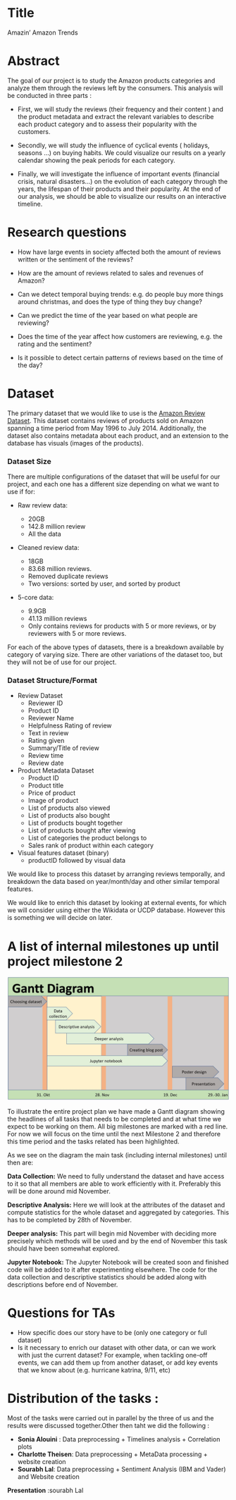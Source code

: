 # Title
Amazin’ Amazon Trends

# Abstract
The goal of our project is to study the Amazon products categories and analyze them through the reviews left by the consumers. This analysis will be conducted in three parts : 

* First, we will study the reviews (their frequency and their content ) and the product metadata and extract the relevant variables to describe each product category and to assess their popularity with the customers.

* Secondly, we will study the influence of cyclical events ( holidays, seasons …) on buying habits. We could visualize our results on  a yearly calendar showing the peak periods for each category.

* Finally, we will investigate the influence of important events (financial crisis, natural disasters…) on the evolution of each category through the years, the lifespan of their products and their popularity. At the end of our analysis, we should be able to visualize our results on an interactive timeline.

# Research questions
* How have large events in society affected both the amount of reviews written or the sentiment of the reviews?

* How are the amount of reviews related to sales and revenues of Amazon?

* Can we detect temporal buying trends: e.g. do people buy more things around christmas, and does the type of thing they buy change?

* Can we predict the time of the year based on what people are reviewing?
	
* Does the time of the year affect how customers are reviewing, e.g. the rating and the sentiment?

* Is it possible to detect certain patterns of reviews based on the time of the day?

# Dataset

The primary dataset that we would like to use is the [Amazon Review Dataset](http://jmcauley.ucsd.edu/data/amazon/). This dataset contains reviews of products sold on Amazon spanning a time period from May 1996 to July 2014. Additionally, the dataset also contains metadata about each product, and an extension to the database has visuals (images of the products).

### Dataset Size

There are multiple configurations of the dataset that will be useful for our project, and each one has a different size depending on what we want to use if for:

* Raw review data:
  * 20GB
  * 142.8 million review
  * All the data

* Cleaned review data: 
  * 18GB
  * 83.68 million reviews.
  * Removed duplicate reviews
  * Two versions: sorted by user, and sorted by product

* 5-core data:
  * 9.9GB
  * 41.13 million reviews
  * Only contains reviews for products with 5 or more reviews, or by reviewers with 5 or more reviews.

For each of the above types of datasets, there is a breakdown available by category of varying size. There are other variations of the dataset too, but they will not be of use for our project.

### Dataset Structure/Format

* Review Dataset
  * Reviewer ID
  * Product ID
  * Reviewer Name
  * Helpfulness Rating of review
  * Text in review
  * Rating given
  * Summary/Title of review
  * Review time
  * Review date
* Product Metadata Dataset
  * Product ID
  * Product title
  * Price of product
  * Image of product
  * List of products also viewed
  * List of products also bought
  * List of products bought together
  * List of products bought after viewing
  * List of categories the product belongs to
  * Sales rank of product within each category
* Visual features dataset (binary)
  * productID followed by visual data	

We would like to process this dataset by arranging reviews temporally, and breakdown the data based on year/month/day and other similar temporal features.

We would like to enrich this dataset by looking at external events, for which we will consider using either the Wikidata or UCDP database. However this is something we will decide on later.


# A list of internal milestones up until project milestone 2
![Gantt Chart](https://github.com/sourabhlal/ada2017/blob/master/Project/Images/Gantt.JPG "Gantt Chart")

To illustrate the entire project plan we have made a Gantt diagram showing the headlines of all tasks that needs to be completed and at what time we expect to be working on them. All big milestones are marked with a red line. For now we will focus on the time until the next Milestone 2 and therefore this time period and the tasks related has been highlighted.

As we see on the diagram the main task (including internal milestones) until then are:

**Data Collection:** We need to fully understand the dataset and have access to it so that all members are able to work efficiently with it. Preferably this will be done around mid November.

**Descriptive Analysis:** Here we will look at the attributes of the dataset and compute statistics for the whole dataset and aggregated by categories. This has to be completed by 28th of November.

**Deeper analysis:** This part will begin mid November with deciding more precisely which methods will be used and by the end of November this task should have been somewhat explored.

**Jupyter Notebook:** The Jupyter Notebook will be created soon and finished code will be added to it after experimenting elsewhere. The code for the data collection and descriptive statistics should be added along with descriptions before end of November.

# Questions for TAs
* How specific does our story have to be (only one category or full dataset)
* Is it necessary to enrich our dataset with other data, or can we work with just the current dataset? For example, when tackling one-off events, we can add them up from another dataset, or add key events that we know about (e.g. hurricane katrina, 9/11, etc)

# Distribution of the tasks : 
Most of the tasks were carried out in parallel by the three of us and the results were discussed together.Other then taht we did the following :

- **Sonia Alouini** : Data preprocessing + Timelines analysis  + Correlation plots
- **Charlotte Theisen**: Data preprocessing + MetaData processing + website creation
- **Sourabh Lal**: Data preprocessing + Sentiment Analysis (IBM and Vader) and Website creation 

**Presentation** :sourabh Lal
